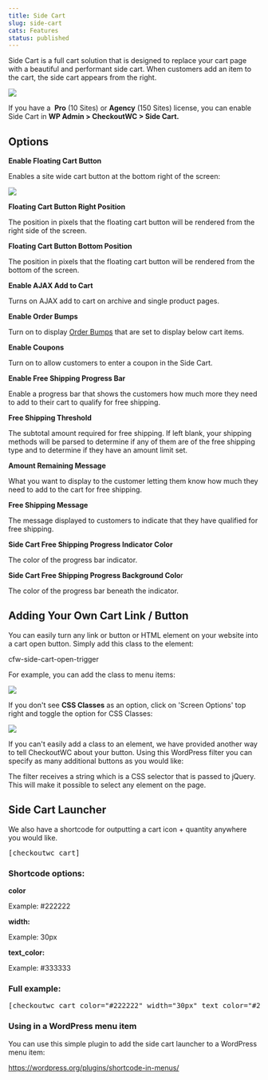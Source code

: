 ```yaml
---
title: Side Cart
slug: side-cart
cats: Features
status: published
---
```



  <p>
    Side Cart is a&nbsp;full cart solution that is designed to replace your cart page with a beautiful and performant side cart. When customers add an item to the cart, the side cart appears from the right.&nbsp;
  </p>
  <p>
    <img src="https://s3.amazonaws.com/helpscout.net/docs/assets/5bdde2822c7d3a01757ac42e/images/616491b00332cb5b9e9b2a21/file-VML5PgiMUm.gif" />
  </p>
  <p>
    If you have a&nbsp; <strong>Pro</strong> (10 Sites) or&nbsp;<strong>Agency</strong> (150 Sites) license, you can enable Side Cart in <strong>WP Admin &gt; CheckoutWC &gt; Side Cart.</strong>
  </p>
  <h2>
    Options
  </h2>
  <p>
    <strong>Enable Floating Cart Button</strong>
  </p>
  <p>
    Enables a site wide cart button at the bottom right of the screen:
  </p>
  <p>
    <img src="https://s3.amazonaws.com/helpscout.net/docs/assets/5bdde2822c7d3a01757ac42e/images/61648b69e5648623c88e36ba/file-9t5ONoO9ts.png" />
  </p>
  <p>
    <strong>Floating Cart Button Right Position</strong>
  </p>
  <p>
    The position in pixels that the floating cart button will be&nbsp;rendered&nbsp;from the right side of the screen.
  </p>
  <p>
    <strong>Floating Cart Button Bottom Position</strong>
  </p>
  <p>
    The position in pixels that the floating cart button will be&nbsp;rendered&nbsp;from the bottom of the screen.
  </p>
  <p>
    <strong>Enable AJAX Add to Cart</strong>
  </p>
  <p>
    Turns on AJAX add to cart on archive and single product pages.
  </p>
  <p>
    <strong>Enable Order Bumps</strong>
  </p>
  <p>
    Turn on to display <a href="https://www.checkoutwc.com/documentation/order-bumps" target="_blank">Order Bumps</a> that are set to display below cart items.
  </p>
  <p>
    <strong>Enable Coupons</strong>
  </p>
  <p>
    Turn on to allow customers to enter a coupon in the Side Cart.
  </p>
  <p>
    <strong>Enable Free Shipping Progress Bar</strong>
  </p>
  <p>
    Enable a progress bar that shows the customers how much more they need to add to their cart to qualify for free shipping.
  </p>
  <p>
    <strong>Free Shipping Threshold</strong>
  </p>
  <p>
    The subtotal amount required for free shipping. If left blank, your shipping methods will be parsed to determine if any of them are of the free shipping type and to determine if they have an amount limit set.
  </p>
  <p>
    <strong>Amount Remaining Message</strong>
  </p>
  <p>
    What you want to display to the customer letting them know how much they need to add to the cart for free shipping.
  </p>
  <p>
    <strong>Free Shipping Message</strong>
  </p>
  <p>
    The message displayed to customers to indicate that they have qualified for free shipping.
  </p>
  <p>
    <strong>Side Cart Free Shipping Progress Indicator Color</strong>
  </p>
  <p>
    The color of the&nbsp;progress bar indicator.
  </p>
  <p>
    <strong>Side Cart Free Shipping Progress Background Colo</strong>r
  </p>
  <p>
    The color of the progress bar beneath the indicator.
  </p>
  <h2>
    Adding Your Own Cart Link / Button
  </h2>
  <p>
    You can easily turn any link or button or HTML element on your website into a cart open button. Simply add this class to the element:
  </p>
  <p>
    cfw-side-cart-open-trigger
  </p>
  <p>
    For example, you can add the class to menu items:
  </p>
  <p>
    <img src="https://s3.amazonaws.com/helpscout.net/docs/assets/5bdde2822c7d3a01757ac42e/images/6169d99012c07c18afddde4f/file-lNGuDOTbAW.png" />
  </p>
  <p>
    If you don't see <strong>CSS Classes</strong> as an option, click on 'Screen Options' top right and toggle the option for CSS Classes:
  </p>
  <p>
    <img src="https://s3.amazonaws.com/helpscout.net/docs/assets/5bdde2822c7d3a01757ac42e/images/6169d9d7efc78d0553e504b0/file-E2xkp0kl0S.png" />
  </p>
  <p>
    If you can't easily add a class to an element, we have provided another way to tell CheckoutWC about your button. Using this WordPress filter you can specify as many additional buttons as you would like:
  </p>
  <script src="https://gist.github.com/clifgriffin/b3f730210f231bd04ffb199ede6bb913.js" type="text/javascript"></script>
  <p>
    The filter receives a string which is a CSS selector that is passed to jQuery. This will make it possible to select any element on the page.&nbsp;
  </p>
  <h2>
    Side Cart Launcher
  </h2>
  <p>
    We also have a shortcode for outputting a cart icon + quantity anywhere you would like.&nbsp;
  </p>
  <pre>[checkoutwc_cart]
</pre>
  <h3>
    Shortcode options:
  </h3>
  <p>
    <strong>color</strong>
  </p>
  <p>
    Example: #222222
  </p>
  <p>
    <strong>width:&nbsp;</strong>
  </p>
  <p>
    Example: 30px
  </p>
  <p>
    <strong>text_color:</strong>
  </p>
  <p>
    Example: #333333
  </p>
  <h3>
    Full example:
  </h3>
  <pre>[checkoutwc_cart color="#222222" width="30px" text_color="#222222"]
</pre>
  <h3>
    Using in a WordPress menu item
  </h3>
  <p>
    You can use this simple plugin to add the side cart launcher to a WordPress menu item:
  </p>
  <p>
    <a href="https://wordpress.org/plugins/shortcode-in-menus/">https://wordpress.org/plugins/shortcode-in-menus/</a>
  </p>
